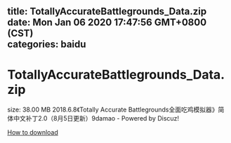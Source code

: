 
title: TotallyAccurateBattlegrounds_Data.zip
date: Mon Jan 06 2020 17:47:56 GMT+0800 (CST)    
categories: baidu
---

# TotallyAccurateBattlegrounds_Data.zip
size: 38.00 MB
 2018.6.8《Totally Accurate Battlegrounds全面吃鸡模拟器》简体中文补丁2.0（8月5日更新）9damao - Powered by Discuz!
 

[How to download](https://bpcam.bemobtrk.com/go/2ceec3aa-1ca2-46d6-b9ff-aaa5c184517c?jno=1169)